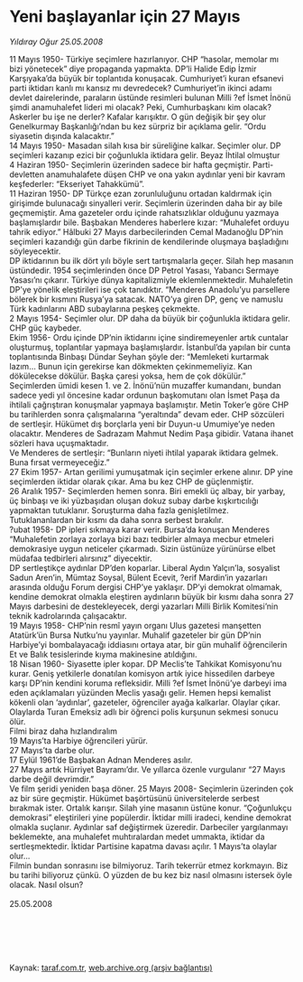 # Yeni başlayanlar için 27 Mayıs

*Yıldıray Oğur 25.05.2008*

<div class="taraf_structure_2col_1zq">
<div class="margen_n">



 <p>11 Mayıs 1950- Türkiye seçimlere hazırlanıyor. CHP “hasolar, memolar mı bizi yönetecek” diye propaganda yapmakta. DP’li Halide Edip İzmir Karşıyaka’da büyük bir toplantıda konuşacak. Cumhuriyet’i kuran efsanevi parti iktidarı kanlı mı kansız mı devredecek? Cumhuriyet’in ikinci adamı devlet dairelerinde, paraların üstünde resimleri bulunan Milli ?ef İsmet İnönü şimdi anamuhalefet lideri mi olacak? Peki, Cumhurbaşkanı kim olacak? Askerler bu işe ne derler? Kafalar karışıktır. O gün değişik bir şey olur Genelkurmay Başkanlığı’ndan bu kez sürpriz bir açıklama gelir. “Ordu siyasetin dışında kalacaktır.” <br/>
14 Mayıs 1950- Masadan silah kısa bir süreliğine kalkar. Seçimler olur. DP seçimleri kazanıp ezici bir çoğunlukla iktidara gelir. Beyaz İhtilal olmuştur<br/>
4 Haziran 1950- Seçimlerin üzerinden sadece bir hafta geçmiştir. Parti-devletten anamuhalafete düşen CHP ve ona yakın aydınlar yeni bir kavram keşfederler: “Ekseriyet Tahakkümü”. <br/>
11 Haziran 1950- DP Türkçe ezan zorunluluğunu ortadan kaldırmak için girişimde bulunacağı sinyalleri verir. Seçimlerin üzerinden daha bir ay bile geçmemiştir. Ama gazeteler ordu içinde rahatsızlıklar olduğunu yazmaya başlamışlardır bile. Başbakan Menderes haberlere kızar: “Muhalefet orduyu tahrik ediyor.” Hâlbuki 27 Mayıs darbecilerinden Cemal Madanoğlu DP’nin seçimleri kazandığı gün darbe fikrinin de kendilerinde oluşmaya başladığını söyleyecektir. <br/>
DP iktidarının bu ilk dört yılı böyle sert tartışmalarla geçer. Silah hep masanın üstündedir. 1954 seçimlerinden önce DP Petrol Yasası, Yabancı Sermaye Yasası’nı çıkarır. Türkiye dünya kapitalizmiyle eklemlenmektedir. Muhalefetin DP’ye yönelik eleştirileri ise çok tanıdıktır. “Menderes Anadolu’yu parsellere bölerek bir kısmını Rusya’ya satacak. NATO’ya giren DP, genç ve namuslu Türk kadınlarını ABD subaylarına peşkeş çekmekte.<br/>
2 Mayıs 1954- Seçimler olur. DP daha da büyük bir çoğunlukla iktidara gelir. CHP güç kaybeder. <br/>
Ekim 1956- Ordu içinde DP’nin iktidarını içine sindiremeyenler artık cuntalar oluşturmuş, toplantılar yapmaya başlamışlardır. İstanbul’da yapılan bir cunta toplantısında Binbaşı Dündar Seyhan şöyle der: “Memleketi kurtarmak lazım... Bunun için gerekirse kan dökmekten çekinmemeliyiz. Kan dökülecekse dökülür. Başka çaresi yoksa, hem de çok dökülür.”<br/>
Seçimlerden ümidi kesen 1. ve 2. İnönü’nün muzaffer kumandanı, bundan sadece yedi yıl öncesine kadar ordunun başkomutanı olan İsmet Paşa da ihtilali çağrıştıran konuşmalar yapmaya başlamıştır. Metin Toker’e göre CHP bu tarihlerden sonra çalışmalarına “yeraltında” devam eder. CHP sözcüleri de sertleşir. Hükümet dış borçlarla yeni bir Duyun-u Umumiye’ye neden olacaktır. Menderes de Sadrazam Mahmut Nedim Paşa gibidir. Vatana ihanet sözleri hava uçuşmaktadır.<br/>
Ve Menderes de sertleşir: “Bunların niyeti ihtilal yaparak iktidara gelmek. Buna fırsat vermeyeceğiz.”<br/>
27 Ekim 1957- Artan gerilimi yumuşatmak için seçimler erkene alınır. DP yine seçimlerden iktidar olarak çıkar. Ama bu kez CHP de güçlenmiştir. <br/>
26 Aralık 1957- Seçimlerden hemen sonra. Biri emekli üç albay, bir yarbay, üç binbaşı ve iki yüzbaşıdan oluşan dokuz subay darbe kışkırtıcılığı yapmaktan tutuklanır. Soruşturma daha fazla genişletilmez. Tutuklananlardan bir kısmı da daha sonra serbest bırakılır.<br/>
?ubat 1958- DP ipleri sıkmaya karar verir. Bursa’da konuşan Menderes “Muhalefetin zorlaya zorlaya bizi bazı tedbirler almaya mecbur etmeleri demokrasiye uygun neticeler çıkarmadı. Sizin üstünüze yürünürse elbet müdafaa tedbirleri alırsınız” diyecektir.<br/>
DP sertleştikçe aydınlar DP’den koparlar. Liberal Aydın Yalçın’la, sosyalist Sadun Aren’in, Mümtaz Soysal, Bülent Ecevit, ?erif Mardin’in yazarları arasında olduğu Forum dergisi CHP’ye yaklaşır. DP’yi demokrat olmamak, kendine demokrat olmakla eleştiren aydınların büyük bir kısmı daha sonra 27 Mayıs darbesini de destekleyecek, dergi yazarları Milli Birlik Komitesi’nin teknik kadrolarında çalışacaktır.<br/>
19 Mayıs 1958- CHP’nin resmî yayın organı Ulus gazetesi manşetten Atatürk’ün Bursa Nutku’nu yayınlar. Muhalif gazeteler bir gün DP’nin Harbiye’yi bombalayacağı iddiasını ortaya atar, bir gün muhalif öğrencilerin Et ve Balık tesislerinde kıyma makinesine atıldığını.<br/>
18 Nisan 1960- Siyasette ipler kopar. DP Meclis’te Tahkikat Komisyonu’nu kurar. Geniş yetkilerle donatılan komisyon artık iyice hissedilen darbeye karşı DP’nin kendini koruma refleksidir. Milli ?ef İsmet İnönü’ye darbeyi ima eden açıklamaları yüzünden Meclis yasağı gelir. Hemen hepsi kemalist kökenli olan ‘aydınlar’, gazeteler, öğrenciler ayağa kalkarlar. Olaylar çıkar. Olaylarda Turan Emeksiz adlı bir öğrenci polis kurşunun sekmesi sonucu ölür. <br/>
Filmi biraz daha hızlandıralım<br/>
19 Mayıs’ta Harbiye öğrencileri yürür. <br/>
27 Mayıs’ta darbe olur. <br/>
17 Eylül 1961’de Başbakan Adnan Menderes asılır.<br/>
27 Mayıs artık Hürriyet Bayramı’dır. Ve yıllarca özenle vurgulanır “27 Mayıs darbe değil devrimdir.”<br/>
Ve film şeridi yeniden başa döner. 25 Mayıs 2008- Seçimlerin üzerinden çok az bir süre geçmiştir. Hükümet başörtüsünü üniversitelerde serbest bırakmak ister. Ortalık karışır. Silah yine masanın üstüne konur. “Çoğunlukçu demokrasi” eleştirileri yine popülerdir. İktidar milli iradeci, kendine demokrat olmakla suçlanır. Aydınlar saf değiştirmek üzeredir. Darbeciler yargılanmayı beklemekte, ana muhalefet muhtıralardan medet ummakta, iktidar da sertleşmektedir. İktidar Partisine kapatma davası açılır. 1 Mayıs’ta olaylar olur... <br/>
Filmin bundan sonrasını ise bilmiyoruz. Tarih tekerrür etmez korkmayın. Biz bu tarihi biliyoruz çünkü. O yüzden de bu kez biz nasıl olmasını istersek öyle olacak. Nasıl olsun?<br/>
<br/>
25.05.2008</p>
<br/>
<br/>
<br/>



<br/>


<div id="taraf_not">
</div>

</div>


</div>

Kaynak: [taraf.com.tr](http://www.taraf.com.tr:80/makale/727.htm), [web.archive.org (arşiv bağlantısı)](http://web.archive.org/web/20090913022136/http://www.taraf.com.tr:80/makale/727.htm)
